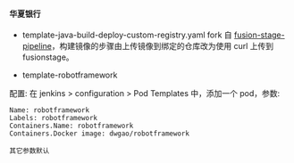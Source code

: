 #### 华夏银行

- template-java-build-deploy-custom-registry.yaml
fork 自 [fusion-stage-pipeline](https://bitbucket.org/mathildetech/fusion-stage-pipeline)，构建镜像的步骤由上传镜像到绑定的仓库改为使用 curl 上传到 fusionstage。

- template-robotframework

配置:
在 jenkins > configuration > Pod Templates 中，添加一个 pod，参数:
```
Name: robotframework
Labels: robotframework
Containers.Name: robotframework
Containers.Docker image: dwgao/robotframework

其它参数默认
```